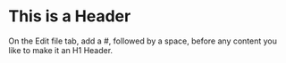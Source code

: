 # This is a Header

On the Edit file tab, add a #, followed by a space, before any content you like to make it an H1 Header.
